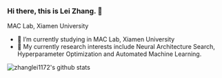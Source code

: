 ### Hi there, this is Lei Zhang. 👋
MAC Lab, Xiamen University

- 🔭 I’m currently studying in MAC Lab, Xiamen University
- 🌱 My currently research interests include Neural Architecture Search, Hyperparameter Optimization and Automated Machine Learning.

![zhanglei1172's github stats](https://github-readme-stats-anuraghazra1.vercel.app/api?username=zhanglei1172&show_icons=true&theme=cobalt)

<!--
**zhanglei1172/zhanglei1172** is a ✨ _special_ ✨ repository because its `README.md` (this file) appears on your GitHub profile.

Here are some ideas to get you started:

- 🔭 I’m currently studying ...
- 🌱 I’m currently learning ...
- 👯 I’m looking to collaborate on ...
- 🤔 I’m looking for help with ...
- 💬 Ask me about ...
- 📫 How to reach me: ...
- 😄 Pronouns: ...
- ⚡ Fun fact: ...
-->
